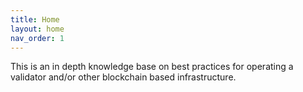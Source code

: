 ```yaml
---
title: Home
layout: home
nav_order: 1
---
```


This is an in depth knowledge base on best practices for operating a validator and/or other blockchain based infrastructure.